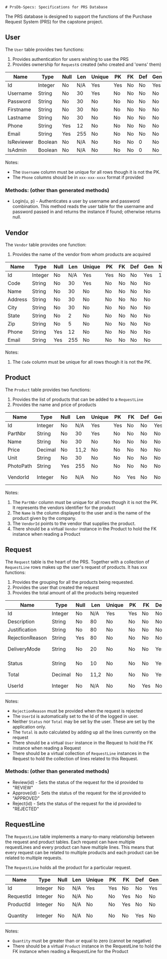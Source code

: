     # PrsDb-Specs: Specifications for PRS Database

The PRS database is designed to support the functions of the Purchase Request System (PRS) for the capstone
project.

## User

The `User` table provides two functions:

1. Provides authentication for users wishing to use the PRS
2. Provides ownership for `Request`s created (who created and 'owns' them)

| Name       | Type    | Null | Len | Unique | PK  | FK  | Def | Gen | Notes |
| ----       | ----    | ---- | --- | ------ | --- | --- | --- | --- | ----- |
| Id         | Integer | No   | N/A | Yes    | Yes | No  | No  | Yes | 1,1   |
| Username   | String  | No   | 30  | Yes    | No  | No  | No  | No  |       |
| Password   | String  | No   | 30  | No     | No  | No  | No  | No  |       |
| Firstname  | String  | No   | 30  | No     | No  | No  | No  | No  |       |
| Lastname   | String  | No   | 30  | No     | No  | No  | No  | No  |       |
| Phone      | String  | Yes  | 12  | No     | No  | No  | No  | No  |       |
| Email      | String  | Yes  | 255 | No     | No  | No  | No  | No  |       |
| IsReviewer | Boolean | No   | N/A | No     | No  | No  | 0   | No  |       |
| IsAdmin    | Boolean | No   | N/A | No     | No  | No  | 0   | No  |       |

Notes:

* The `Username` column must be unique for all rows though it is not the PK.
* The `Phone` columns should be in `xxx-xxx-xxxx` format if provided

### Methods: (other than generated methods)

* Login(u, p) - Authenticates a user by username and password combination. This
method reads the user table for the username and password passed in and returns
the instance if found; otherwise returns null.

## Vendor

The `Vendor` table provides one function:

1. Provides the name of the vendor from whom products are acquired

| Name       | Type    | Null | Len | Unique | PK  | FK  | Def | Gen | Notes |
| ----       | ----    | ---- | --- | ------ | --- | --- | --- | --- | ----- |
| Id         | Integer | No   | N/A | Yes    | Yes | No  | No  | Yes | 1,1   |
| Code       | String  | No   | 30  | Yes    | No  | No  | No  | No  |       |
| Name       | String  | No   | 30  | No     | No  | No  | No  | No  |       |
| Address    | String  | No   | 30  | No     | No  | No  | No  | No  |       |
| City       | String  | No   | 30  | No     | No  | No  | No  | No  |       |
| State      | String  | No   | 2   | No     | No  | No  | No  | No  |       |
| Zip        | String  | No   | 5   | No     | No  | No  | No  | No  |       |
| Phone      | String  | Yes  | 12  | No     | No  | No  | No  | No  |       |
| Email      | String  | Yes  | 255 | No     | No  | No  | No  | No  |       |

Notes:

1. The `Code` column must be unique for all rows though it is not the PK.

## Product

The `Product` table provides two functions:

1. Provides the list of products that can be added to a `RequestLine`
2. Provides the name and price of products

| Name       | Type    | Null | Len  | Unique | PK  | FK  | Def | Gen | Notes |
| ----       | ----    | ---- | ---  | ------ | --- | --- | --- | --- | ----- |
| Id         | Integer | No   | N/A  | Yes    | Yes | No  | No  | Yes | 1,1   |
| PartNbr    | String  | No   | 30   | Yes    | No  | No  | No  | No  |       |
| Name       | String  | No   | 30   | No     | No  | No  | No  | No  |       |
| Price      | Decimal | No   | 11,2 | No     | No  | No  | No  | No  |       |
| Unit       | String  | No   | 30   | No     | No  | No  | No  | No  |       |
| PhotoPath  | String  | Yes  | 255  | No     | No  | No  | No  | No  |       |
| VendorId   | Integer | No   | N/A  | No     | No  | Yes | No  | No  | FK to Vendor |

Notes:

1. The `PartNbr` column must be unique for all rows though it is not the PK. It 
represents the vendors identifier for the product
2. The `Name` is the column displayed to the user and is the name of the product
given by the company.
3. The `VendorId` points to the vendor that supplies the product.
4. There should be a virtual `Vendor` instance in the Product to hold the FK
instance when reading a Product

## Request

The `Request` table is the heart of the PRS. Together with a collection of `RequestLine`
rows makes up the user's request of products. It has xxx functions:

1. Provides the grouping for all the products being requested.
2. Provides the user that created the request
3. Provides the total amount of all the products being requested

| Name            | Type    | Null | Len  | Unique | PK  | FK  | Def | Gen | Notes |
| ----            | ----    | ---- | ---  | ------ | --- | --- | --- | --- | ----- |
| Id              | Integer | No   | N/A  | Yes    | Yes | No  | No  | Yes | 1,1   |
| Description     | String  | No   | 80   | No     | No  | No  | No  | No  |       |
| Justification   | String  | No   | 80   | No     | No  | No  | No  | No  |       |
| RejectionReason | String  | Yes  | 80   | No     | No  | No  | No  | No  |       |
| DeliveryMode    | String  | No   | 20   | No     | No  | No  | Yes | No  | Def 'Pickup' |
| Status          | String  | No   | 10   | No     | No  | No  | Yes | No  | Def 'NEW'    |
| Total           | Decimal | No   | 11,2 | No     | No  | No  | Yes | No  | Def 0 |
| UserId          | Integer | No   | N/A  | No     | No  | Yes | No  | No  | FK to User |

Notes:

* `RejectionReason` must be provided when the request is rejected
* The `UserId` is automatically set to the Id of the logged in user.
* Neither `Status` nor `Total` may be set by the user. These are set by the application only.
* The `Total` is auto calculated by adding up all the lines currently on the request
* There should be a virtual `User` instance in the Request to hold the FK
instance when reading a Request
* There should be a virtual collection of `RequestLine` instances in the Request to
hold the collection of lines related to this Request.

### Methods: (other than generated methods)

* Review(id) - Sets the status of the request for the id provided to "REVIEW"
* Approve(id) - Sets the status of the request for the id provided to "APPROVED"
* Reject(id) - Sets the status of the request for the id provided to "REJECTED"

## RequestLine

The `RequestLine` table implements a many-to-many relationship between the request and product tables. Each request
can have multiple requestLines and every product can have multiple lines. This means that every request can be related
to multiple products and each product can be related to multiple requests.

The `RequestLine` holds all the product for a particular request.

| Name            | Type    | Null | Len  | Unique | PK  | FK  | Def | Gen | Notes |
| ----            | ----    | ---- | ---  | ------ | --- | --- | --- | --- | ----- |
| Id              | Integer | No   | N/A  | Yes    | Yes | No  | No  | Yes | 1,1   |
| RequestId       | Integer | No   | N/A  | No     | No  | Yes | No  | No  |       |
| ProductId       | Integer | No   | N/A  | No     | No  | Yes | No  | No  |       |
| Quantity        | Integer | No   | N/A  | No     | No  | No  | Yes | No  | def to 1 |

Notes:

* `Quantity` must be greater than or equal to zero (cannot be negative)
* There should be a virtual `Product` instance in the RequestLine to hold the FK
instance when reading a RequestLine for the Product
